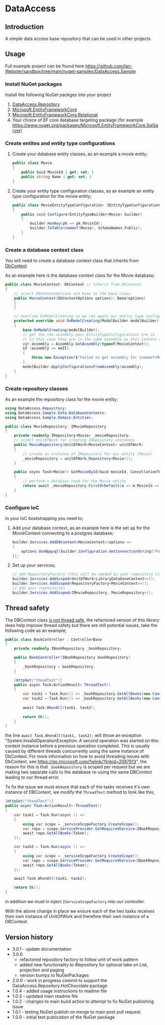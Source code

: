 # DataAccess

## Introduction

A simple data access base repository that can be used in other projects

## Usage

Full example project can be found here https://github.com/Ian-Webster/sandbox/tree/main/nuget-samples/DataAccess.Sample

### Install NuGet packages

Install the following NuGet packges into your project
1. [DataAccess.Repository](https://github.com/Ian-Webster/DataAccess/pkgs/nuget/DataAccess.Repository)
2. [Microsoft.EntityFrameworkCore](https://www.nuget.org/packages/Microsoft.EntityFrameworkCore/7.0.0)
3. [Microsoft.EntityFrameworkCore.Relational](https://www.nuget.org/packages/Microsoft.EntityFrameworkCore.Relational/7.0.0)
4. Your choice of EF core database targeting package (for example https://www.nuget.org/packages/Microsoft.EntityFrameworkCore.SqlServer)

### Create entites and entity type configurations

1. Create your database entity classes, as an example a movie entity;
	```csharp
	public class Movie
	{
		public Guid MovieId { get; set; }
		public string Name { get; set; }
	}
	```
2. Create your entity type configuration classes, as an example an entity type configuration for the movie entity;
	```csharp
	public class MovieEntityTypeConfiguration: IEntityTypeConfiguration<Movie>
	{
		public void Configure(EntityTypeBuilder<Movie> builder)
		{
			builder.HasKey(pk => pk.MovieId);
			builder.ToTable(nameof(Movie), SchemaNames.Public);
		}
	}
	```

### Create a database context class

You will need to create a database context class that inherits from [DbContext](https://learn.microsoft.com/en-us/dotnet/api/system.data.entity.dbcontext?view=entity-framework-6.2.0)

As an example here is the database context class for the Movie database;

```csharp
public class MovieContext: DbContext // inherit from DbContext
{
	// inject DbContextOptions and base to the base class
    public MovieContext(DbContextOptions options): base(options)
    {        
    }

	// override OnModelCreating so we can apply our entity type configurations
    protected override void OnModelCreating(ModelBuilder modelBuilder)
    {
        base.OnModelCreating(modelBuilder);
		// get the the assembly your EntityTypeConfigurations are in
		// in this case they are in the same assembly as this context class
        var assembly = Assembly.GetAssembly(typeof(MovieContext));
        if (assembly == null)
        {
            throw new Exception($"Failed to get assembly for {nameof(MovieContext)}");
        }       
        modelBuilder.ApplyConfigurationsFromAssembly(assembly);
    }
}
```

### Create repository classes

As an example the repository class for the movie entity;

```csharp
using DataAccess.Repository;
using DataAccess.Sample.Data.DatabaseContexts;
using DataAccess.Sample.Domain.Entities;

public class MovieRepository: IMovieRepository
{
    private readonly IRepository<Movie> _movieRepository;
	// inject UnitOfWork for creating IRepository instances
    public MovieRepository(UnitOfWork<MovieContext> unitOfWork)
    {
		// create an instance of IRepository for our entity (Movie)
        _movieRepository = unitOfWork.Repository<Movie>();
    }

    public async Task<Movie?> GetMovieById(Guid movieId, CancellationToken token)
    {
		// perform a database read for the Movie entity
        return await _movieRepository.FirstOrDefault(m => m.MovieId == movieId, token);
    }
}
```

### Configure IoC

In your IoC bootstrapping you need to;
1. Add your database context, as an example here is the set up for the MovieContext connecting to a postgres database;
	```csharp
	builder.Services.AddDbContext<MovieContext>(options =>
	{
		options.UseNpgsql(builder.Configuration.GetConnectionString("PostgresConnection"));
	});
	```
2. Set up your services;
	```csharp
   // add RepositoryFactory (this will be needed by your repository class)
   builder.Services.AddScoped<UnitOfWork<LibraryDatabaseContext>>();
   builder.Services.AddScoped<RepositoryFactory<MovieContext>>();
   // add your repositories
   builder.Services.AddScoped<IMovieRepository, MovieRepository>();
	```
## Thread safety
The DBContext class [is not thread safe](https://learn.microsoft.com/en-us/ef/core/dbcontext-configuration/#avoiding-dbcontext-threading-issues), the refactored version of this library does help improve thread safety but there are still potential issues, take the following code as an example;

```csharp
public class BookController : ControllerBase
{
    private readonly IBookRepository _bookRepository;

    public BookController(IBookRepository bookRepository)
    {
        _bookRepository = bookRepository;
    }

    [HttpGet("theadTest")]
    public async Task<ActionResult> ThreadTest()
    {
        var task1 = Task.Run(() => _bookRepository.GetAllBooks(new CancellationToken()));
        var task2 = Task.Run(() => _bookRepository.GetAllBooks(new CancellationToken()));
		
        await Task.WhenAll(task1, task2);
        
        return Ok();
    }
}
```
the line `await Task.WhenAll(task1, task2);` will throw an exception "System.InvalidOperationException: A second operation was started on this context instance before a previous operation completed. This is usually caused by different threads concurrently using the same instance of DbContext. For more information on how to avoid threading issues with DbContext, see https://go.microsoft.com/fwlink/?linkid=2097913", the reason for this is that `_bookRepository` is scoped per request but we are making two separate calls to the database re-using the same DBContext leading to our thread error.

To fix the issue we must ensure that each of the tasks receives it's own instance of DBContext, we modify the `ThreadTest` method to look like this;

```csharp
[HttpGet("theadTest")]
public async Task<ActionResult> ThreadTest()
{
    var task1 = Task.Run(async () =>
    {
        using var scope = _serviceScopeFactory.CreateScope();
        var repo = scope.ServiceProvider.GetRequiredService<IBookRepository>();
        await repo.GetAllBooks(Token);
    });

    var task2 = Task.Run(async () =>
    {
        using var scope = _serviceScopeFactory.CreateScope();
        var repo = scope.ServiceProvider.GetRequiredService<IBookRepository>();
        await repo.GetAllBooks(Token);
    });

    await Task.WhenAll(task1, task2);

    return Ok();
}
```

in addition we must in inject `IServiceScopeFactory` into our controller.

With the above change in place we ensure each of the two tasks receives their own instance of UnitOfWork and therefore their own instance of a DBContext. 

## Version history

- 3.0.1 - update documentation
- 3.0.0
	- refactored repository factory to follow unit of work pattern
	- added new functionality to IRepository for optional take on List, projection and paging
	- version bumps to NuGetPackages
- 2.0.0 - work in progress commit to support the DataAccess.Repository.HotChocolate package
- 1.0.4 - added usage instructions to readme file
- 1.0.3 - updated main readme file
- 1.0.2 - changes to main build action to attempt to fix NuGet publishing issue
- 1.0.1 - testing NuGet publish on merge to main post pull request
- 1.0.0 - initial test publication of the NuGet package
